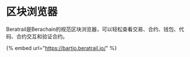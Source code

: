 # 区块浏览器

Beratrail是Berachain的规范区块浏览器，可以轻松查看交易、合约、钱包、代码、合约交互和验证合约。

{% embed url="https://bartio.beratrail.io/" %}
